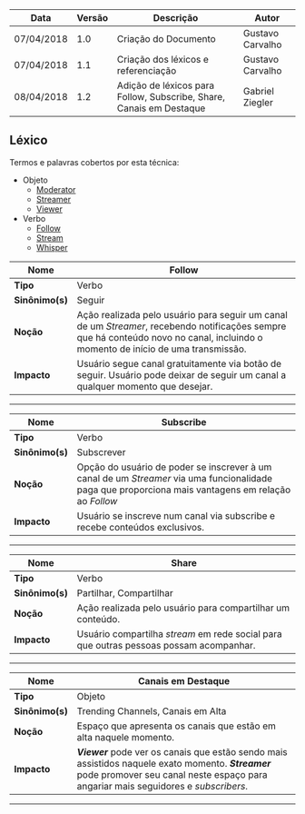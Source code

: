 |Data|Versão|Descrição|Autor|
|----|------|---------|-----|
|07/04/2018|1.0|Criação do Documento|Gustavo Carvalho|
|07/04/2018|1.1|Criação dos léxicos e referenciação|Gustavo Carvalho|
|08/04/2018|1.2|Adição de léxicos para Follow, Subscribe, Share, Canais em Destaque|Gabriel Ziegler|

## Léxico
Termos e palavras cobertos por esta técnica:
* Objeto
  * [Moderator](https://github.com/gabrielziegler3/Requisitos-2018-1/wiki/L%C3%A9xico-Moderator)
  * [Streamer](https://github.com/gabrielziegler3/Requisitos-2018-1/wiki/L%C3%A9xico-Streamer)
  * [Viewer](https://github.com/gabrielziegler3/Requisitos-2018-1/wiki/Viewer)
* Verbo
  * [Follow](https://github.com/gabrielziegler3/Requisitos-2018-1/wiki/Follow)
  * [Stream](https://github.com/gabrielziegler3/Requisitos-2018-1/wiki/Stream)
  * [Whisper](https://github.com/gabrielziegler3/Requisitos-2018-1/wiki/Whisper)

|Nome|Follow|
|----|-----|
|**Tipo**|Verbo|
|**Sinônimo(s)**|Seguir|
|**Noção**|Ação realizada pelo usuário para seguir um canal de um *Streamer*, recebendo notificações sempre que há conteúdo novo no canal, incluindo o momento de início de uma transmissão.|
|**Impacto**|Usuário segue canal gratuitamente via botão de seguir. Usuário pode deixar de seguir um canal a qualquer momento que desejar.|

***

|Nome|Subscribe|
|------|-------|
|**Tipo**|Verbo|
|**Sinônimo(s)**|Subscrever|
|**Noção**|Opção do usuário de poder se inscrever à um canal de um *Streamer* via uma funcionalidade paga que proporciona mais vantagens em relação ao *Follow*|
|**Impacto**|Usuário se inscreve num canal via subscribe e recebe conteúdos exclusivos.|

***

|Nome|Share|
|----|-----|
|**Tipo**|Verbo|
|**Sinônimo(s)**|Partilhar, Compartilhar|
|**Noção**|Ação realizada pelo usuário para compartilhar um conteúdo.|
|**Impacto**|Usuário compartilha *stream* em rede social para que outras pessoas possam acompanhar.|

***

|Nome|Canais em Destaque|
|----|-----|
|**Tipo**|Objeto|
|**Sinônimo(s)**|Trending Channels, Canais em Alta|
|**Noção**|Espaço que apresenta os canais que estão em alta naquele momento.|
|**Impacto**|***Viewer*** pode ver os canais que estão sendo mais assistidos naquele exato momento. ***Streamer*** pode promover seu canal neste espaço para angariar mais seguidores e *subscribers*.|

***